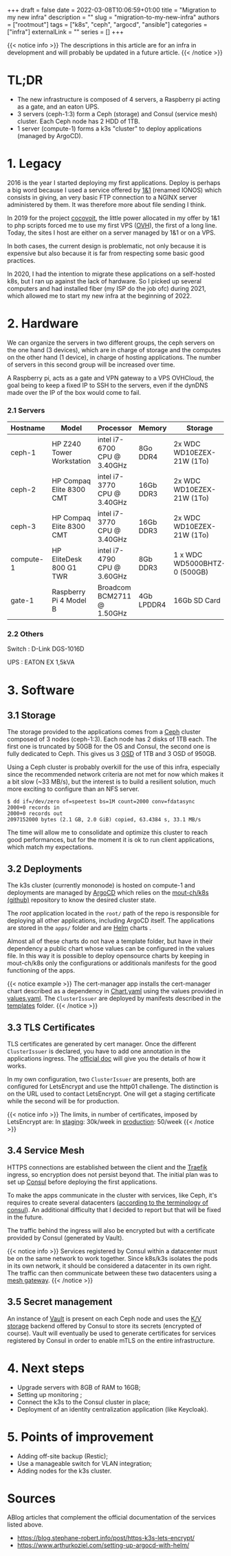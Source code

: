 +++
draft = false
date = 2022-03-08T10:06:59+01:00
title = "Migration to my new infra"
description = ""
slug = "migration-to-my-new-infra"
authors = ["rootmout"]
tags = ["k8s", "ceph", "argocd", "ansible"]
categories = ["infra"]
externalLink = ""
series = []
+++

{{< notice info >}} The descriptions in this article are for an infra in development and will probably be updated in a future article. {{< /notice >}}

# TL;DR

- The new infrastructure is composed of 4 servers, a Raspberry pi acting as a gate, and an eaton UPS.
- 3 servers (ceph-1:3) form a Ceph (storage) and Consul (service mesh) cluster. Each Ceph node has 2 HDD of 1TB.
- 1 server (compute-1) forms a k3s "cluster" to deploy applications (managed by ArgoCD).

# 1. Legacy

2016 is the year I started deploying my first applications. Deploy is perhaps a big word because I used a service offered by [1&1](https://www.ionos.fr/) (renamed IONOS) which consists in giving, an very basic FTP connection to a NGINX server administered by them. It was therefore more about file sending I think.

In 2019 for the project [cocovoit](/projects/#april-2019--cocovoit), the little power allocated in my offer by 1&1 to php scripts forced me to use my first VPS ([OVH](https://www.ovhcloud.com/fr/)), the first of a long line. Today, the sites I host are either on a server managed by 1&1 or on a VPS.

In both cases, the current design is problematic, not only because it is expensive but also because it is far from respecting some basic good practices.

In 2020, I had the intention to migrate these applications on a self-hosted k8s, but I ran up against the lack of hardware. So I picked up several computers and had installed fiber (my ISP do the job ofc) during 2021, which allowed me to start my new infra at the beginning of 2022.

# 2. Hardware

We can organize the servers in two different groups, the ceph servers on the one hand (3 devices), which are in charge of storage and the computes on the other hand (1 device), in charge of hosting applications. The number of servers in this second group will be increased over time.

A Raspberry pi, acts as a gate and VPN gateway to a VPS OVHCloud, the goal being to keep a fixed IP to SSH to the servers, even if the dynDNS made over the IP of the box would come to fail.

### 2.1 Servers

| Hostname    | Model                     | Processor                   | Memory      | Storage                      |
|-------------|---------------------------|-----------------------------|-------------|------------------------------|
| ceph-1      | HP Z240 Tower Workstation | intel i7-6700 CPU @ 3.40GHz | 8Go DDR4    | 2x WDC WD10EZEX-21W (1To)    |
| ceph-2      | HP Compaq Elite 8300 CMT  | intel i7-3770 CPU @ 3.40GHz | 16Gb DDR3   | 2x WDC WD10EZEX-21W (1To)    |
| ceph-3      | HP Compaq Elite 8300 CMT  | intel i7-3770 CPU @ 3.40GHz | 16Gb DDR3   | 2x WDC WD10EZEX-21W (1To)    |
| compute-1   | HP EliteDesk 800 G1 TWR   | intel i7-4790 CPU @ 3.60GHz | 8Gb DDR3    | 1 x WDC WD5000BHTZ-0 (500GB) |
| gate-1      | Raspberry Pi 4 Model B    | Broadcom BCM2711  @ 1.50GHz | 4Gb LPDDR4  | 16Gb SD Card                 |

### 2.2 Others

Switch : D-Link DGS-1016D

UPS : EATON EX 1,5kVA

# 3. Software

## 3.1 Storage

The storage provided to the applications comes from a [Ceph](https://ceph.io/en/) cluster composed of 3 nodes (ceph-1:3). Each node has 2 disks of 1TB each. The first one is truncated by 50GB for the OS and Consul, the second one is fully dedicated to Ceph. This gives us 3 [OSD](https://docs.ceph.com/en/latest/glossary/#term-Object-Storage-Device) of 1TB and 3 OSD of 950GB.

Using a Ceph cluster is probably overkill for the use of this infra, especially since the recommended network criteria are not met for now which makes it a bit slow (~33 MB/s), but the interest is to build a resilient solution, much more exciting to configure than an NFS server.

```
$ dd if=/dev/zero of=speetest bs=1M count=2000 conv=fdatasync
2000+0 records in
2000+0 records out
2097152000 bytes (2.1 GB, 2.0 GiB) copied, 63.4384 s, 33.1 MB/s
```

The time will allow me to consolidate and optimize this cluster to reach good performances, but for the moment it is ok to run client applications, which match my expectations.

## 3.2 Deployments

The k3s cluster (currently mononode) is hosted on compute-1 and deployments are managed by [ArgoCD](https://argo-cd.readthedocs.io/en/stable/) which relies on the [mout-ch/k8s (github)](https://github.com/mout-ch/k8s) repository to know the desired cluster state.

The *root* application located in the `root/` path of the repo is responsible for deploying all other applications, including ArgoCD itself. The applications are stored in the `apps/` folder and are [Helm](https://helm.sh/) charts .

Almost all of these charts do not have a template folder, but have in their dependency a public chart whose values can be configured in the values file. In this way it is possible to deploy opensource charts by keeping in mout-ch/k8s only the  configurations or additionals manifests for the good functioning of the apps.

{{< notice example >}} The cert-manager app installs the cert-manager chart described as a dependency in [Chart.yaml](https://github.com/mout-ch/k8s/blob/0beae8032c8476e136d2cabf5b78501c38c5a781/apps/cert-manager/Chart.yaml#L9) using the values provided in [values.yaml](https://github.com/mout-ch/k8s/blob/0beae8032c8476e136d2cabf5b78501c38c5a781/apps/cert-manager/values.yaml#L1). The `ClusterIssuer` are deployed by manifests described in the [templates](https://github.com/mout-ch/k8s/tree/main/apps/cert-manager/templates) folder. {{< /notice >}}


## 3.3 TLS Certificates

TLS certificates are generated by cert manager. Once the different `ClusterIssuer` is declared, you have to add one annotation in the applications ingress. The [official doc](https://cert-manager.io/docs/) will give you the details of how it works.

In my own configuration, two `ClusterIssuer` are presents, both are configured for LetsEncrypt and use the http01 challenge. The distinction is on the URL used to contact LetsEncrypt. One will get a staging certificate while the second will be for production.

{{< notice info >}} The limits, in number of certificates, imposed by LetsEncrypt are: In [staging](https://letsencrypt.org/docs/staging-environment/): 30k/week in [production](https://letsencrypt.org/docs/rate-limits/): 50/week {{< /notice >}}

## 3.4 Service Mesh

HTTPS connections are established between the client and the [Traefik](https://doc.traefik.io/traefik/) ingress, so encryption does not persist beyond that. The initial plan was to set up [Consul](https://www.consul.io/) before deploying the first applications.

To make the apps communicate in the cluster with services, like Ceph, it's requires to create several datacenters ([according to the terminology of consul](https://www.consul.io/docs/install/glossary#datacenter)). An additional difficulty that I decided to report but that will be fixed in the future.

The traffic behind the ingress will also be encrypted but with a certificate provided by Consul (generated by Vault).

{{< notice info >}} Services registered by Consul within a datacenter must be on the same network to work together. Since k8s/k3s isolates the pods in its own network, it should be considered a datacenter in its own right. The traffic can then communicate between these two datacenters using a [mesh gateway](https://www.consul.io/docs/connect/gateways#mesh-gateways). {{< /notice >}}

## 3.5 Secret management

An instance of [Vault](https://www.vaultproject.io/) is present on each Ceph node and uses the [K/V storage](https://www.consul.io/docs/dynamic-app-config/kv) backend offered by Consul to store its secrets (encrypted of course). Vault will eventually be used to generate certificates for services registered by Consul in order to enable mTLS on the entire infrastructure.

# 4. Next steps

- Upgrade servers with 8GB of RAM to 16GB;
- Setting up monitoring ;
- Connect the k3s to the Consul cluster in place;
- Deployment of an identity centralization application (like Keycloak).

# 5. Points of improvement

- Adding off-site backup (Restic);
- Use a manageable switch for VLAN integration;
- Adding nodes for the k3s cluster.

# Sources

ABlog articles that complement the official documentation of the services listed above.

- https://blog.stephane-robert.info/post/https-k3s-lets-encrypt/
- https://www.arthurkoziel.com/setting-up-argocd-with-helm/
